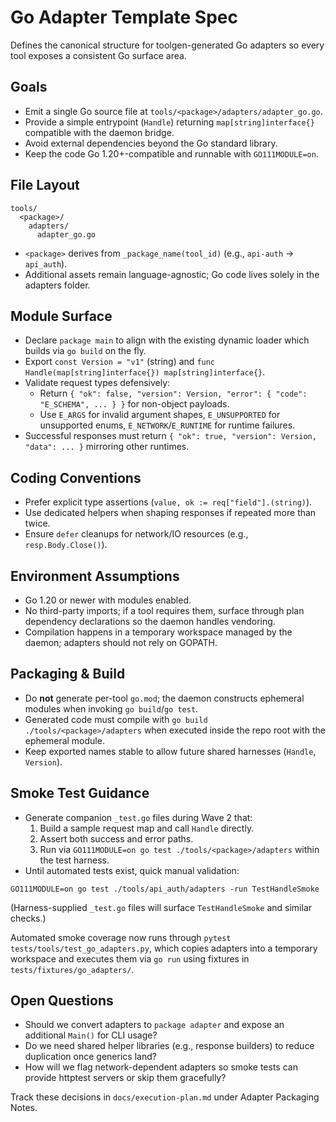 # Go Adapter Template Spec

Defines the canonical structure for toolgen-generated Go adapters so every tool exposes a consistent Go surface area.

## Goals
- Emit a single Go source file at `tools/<package>/adapters/adapter_go.go`.
- Provide a simple entrypoint (`Handle`) returning `map[string]interface{}` compatible with the daemon bridge.
- Avoid external dependencies beyond the Go standard library.
- Keep the code Go 1.20+-compatible and runnable with `GO111MODULE=on`.

## File Layout
```
tools/
  <package>/
    adapters/
      adapter_go.go
```
- `<package>` derives from `_package_name(tool_id)` (e.g., `api-auth` → `api_auth`).
- Additional assets remain language-agnostic; Go code lives solely in the adapters folder.

## Module Surface
- Declare `package main` to align with the existing dynamic loader which builds via `go build` on the fly.
- Export `const Version = "v1"` (string) and `func Handle(map[string]interface{}) map[string]interface{}`.
- Validate request types defensively:
  - Return `{ "ok": false, "version": Version, "error": { "code": "E_SCHEMA", ... } }` for non-object payloads.
  - Use `E_ARGS` for invalid argument shapes, `E_UNSUPPORTED` for unsupported enums, `E_NETWORK`/`E_RUNTIME` for runtime failures.
- Successful responses must return `{ "ok": true, "version": Version, "data": ... }` mirroring other runtimes.

## Coding Conventions
- Prefer explicit type assertions (`value, ok := req["field"].(string)`).
- Use dedicated helpers when shaping responses if repeated more than twice.
- Ensure `defer` cleanups for network/IO resources (e.g., `resp.Body.Close()`).

## Environment Assumptions
- Go 1.20 or newer with modules enabled.
- No third-party imports; if a tool requires them, surface through plan dependency declarations so the daemon handles vendoring.
- Compilation happens in a temporary workspace managed by the daemon; adapters should not rely on GOPATH.

## Packaging & Build
- Do **not** generate per-tool `go.mod`; the daemon constructs ephemeral modules when invoking `go build`/`go test`.
- Generated code must compile with `go build ./tools/<package>/adapters` when executed inside the repo root with the ephemeral module.
- Keep exported names stable to allow future shared harnesses (`Handle`, `Version`).

## Smoke Test Guidance
- Generate companion `_test.go` files during Wave 2 that:
  1. Build a sample request map and call `Handle` directly.
  2. Assert both success and error paths.
  3. Run via `GO111MODULE=on go test ./tools/<package>/adapters` within the test harness.
- Until automated tests exist, quick manual validation:
```
GO111MODULE=on go test ./tools/api_auth/adapters -run TestHandleSmoke
```
  (Harness-supplied `_test.go` files will surface `TestHandleSmoke` and similar checks.)

Automated smoke coverage now runs through `pytest tests/tools/test_go_adapters.py`, which copies adapters into a temporary workspace and executes them via `go run` using fixtures in `tests/fixtures/go_adapters/`.

## Open Questions
- Should we convert adapters to `package adapter` and expose an additional `Main()` for CLI usage?
- Do we need shared helper libraries (e.g., response builders) to reduce duplication once generics land?
- How will we flag network-dependent adapters so smoke tests can provide httptest servers or skip them gracefully?

Track these decisions in `docs/execution-plan.md` under Adapter Packaging Notes.
